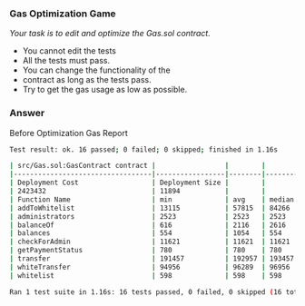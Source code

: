 ### Gas Optimization Game

_Your task is to edit and optimize the Gas.sol contract._

- You cannot edit the tests
- All the tests must pass.
- You can change the functionality of the
- contract as long as the tests pass.
- Try to get the gas usage as low as possible.

### Answer

Before Optimization Gas Report

```bash
Test result: ok. 16 passed; 0 failed; 0 skipped; finished in 1.16s

| src/Gas.sol:GasContract contract |                 |        |        |        |         |
|----------------------------------|-----------------|--------|--------|--------|---------|
| Deployment Cost                  | Deployment Size |        |        |        |         |
| 2423432                          | 11894           |        |        |        |         |
| Function Name                    | min             | avg    | median | max    | calls   |
| addToWhitelist                   | 13115           | 57815  | 84266  | 84266  | 8       |
| administrators                   | 2523            | 2523   | 2523   | 2523   | 5       |
| balanceOf                        | 616             | 2116   | 2616   | 2616   | 8       |
| balances                         | 554             | 1054   | 554    | 2554   | 4       |
| checkForAdmin                    | 11621           | 11621  | 11621  | 11621  | 1       |
| getPaymentStatus                 | 780             | 780    | 780    | 780    | 1       |
| transfer                         | 191457          | 192957 | 193457 | 193457 | 4       |
| whiteTransfer                    | 94956           | 96289  | 96956  | 96956  | 3       |
| whitelist                        | 598             | 598    | 598    | 598    | 2       |

Ran 1 test suite in 1.16s: 16 tests passed, 0 failed, 0 skipped (16 total tests)
```
